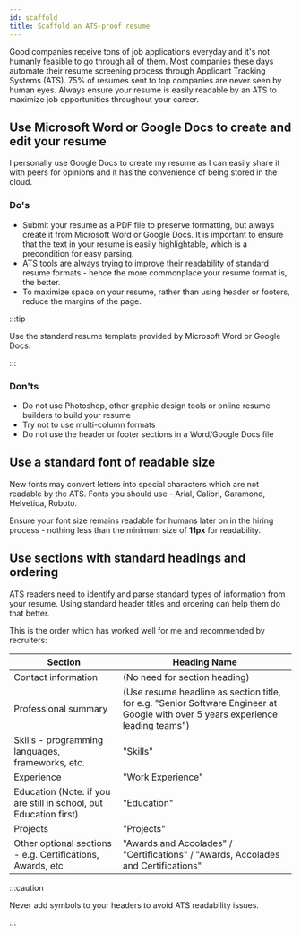```yaml
---
id: scaffold
title: Scaffold an ATS-proof resume
---
```


Good companies receive tons of job applications everyday and it's not humanly feasible to go through all of them. Most companies these days automate their resume screening process through Applicant Tracking Systems (ATS). 75% of resumes sent to top companies are never seen by human eyes. Always ensure your resume is easily readable by an ATS to maximize job opportunities throughout your career.

## Use Microsoft Word or Google Docs to create and edit your resume

I personally use Google Docs to create my resume as I can easily share it with peers for opinions and it has the convenience of being stored in the cloud.

### Do's

- Submit your resume as a PDF file to preserve formatting, but always create it from Microsoft Word or Google Docs. It is important to ensure that the text in your resume is easily highlightable, which is a precondition for easy parsing.
- ATS tools are always trying to improve their readability of standard resume formats - hence the more commonplace your resume format is, the better.
- To maximize space on your resume, rather than using header or footers, reduce the margins of the page.

:::tip

Use the standard resume template provided by Microsoft Word or Google Docs.

:::

### Don'ts

- Do not use Photoshop, other graphic design tools or online resume builders to build your resume
- Try not to use multi-column formats
- Do not use the header or footer sections in a Word/Google Docs file

## Use a standard font of readable size

New fonts may convert letters into special characters which are not readable by the ATS. Fonts you should use - Arial, Calibri, Garamond, Helvetica, Roboto.

Ensure your font size remains readable for humans later on in the hiring process - nothing less than the minimum size of **11px** for readability.

## Use sections with standard headings and ordering

ATS readers need to identify and parse standard types of information from your resume. Using standard header titles and ordering can help them do that better.

This is the order which has worked well for me and recommended by recruiters:

| Section | Heading Name |
| --- | --- |
| Contact information | (No need for section heading) |
| Professional summary | (Use resume headline as section title, for e.g. "Senior Software Engineer at Google with over 5 years experience leading teams") |
| Skills - programming languages, frameworks, etc. | "Skills" |
| Experience | "Work Experience" |
| Education (Note: if you are still in school, put Education first) | "Education" |
| Projects | "Projects" |
| Other optional sections - e.g. Certifications, Awards, etc | "Awards and Accolades" / "Certifications" / "Awards, Accolades and Certifications" |

:::caution

Never add symbols to your headers to avoid ATS readability issues.

:::
